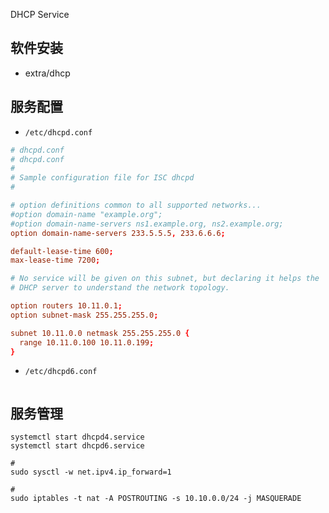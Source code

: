 DHCP Service

## 软件安装

* extra/dhcp

## 服务配置

* `/etc/dhcpd.conf`

```conf
# dhcpd.conf
# dhcpd.conf
#
# Sample configuration file for ISC dhcpd
#

# option definitions common to all supported networks...
#option domain-name "example.org";
#option domain-name-servers ns1.example.org, ns2.example.org;
option domain-name-servers 233.5.5.5, 233.6.6.6;

default-lease-time 600;
max-lease-time 7200;

# No service will be given on this subnet, but declaring it helps the
# DHCP server to understand the network topology.

option routers 10.11.0.1;
option subnet-mask 255.255.255.0;

subnet 10.11.0.0 netmask 255.255.255.0 {
  range 10.11.0.100 10.11.0.199;
}
```

* `/etc/dhcpd6.conf`

```conf

```

## 服务管理


```shell
systemctl start dhcpd4.service
systemctl start dhcpd6.service
```


```shell
#
sudo sysctl -w net.ipv4.ip_forward=1

#
sudo iptables -t nat -A POSTROUTING -s 10.10.0.0/24 -j MASQUERADE
```
